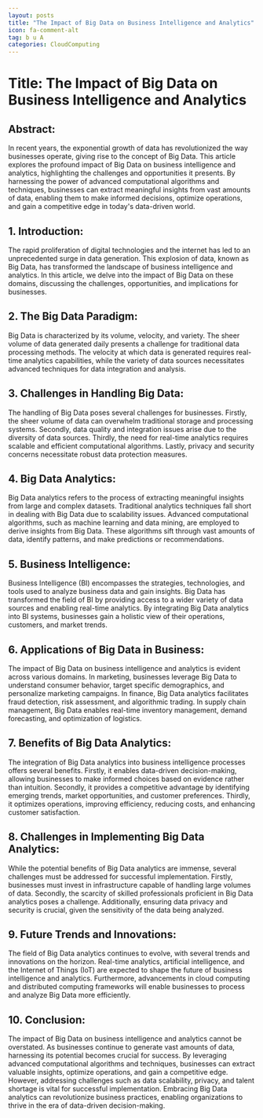 ```yaml
---
layout: posts
title: "The Impact of Big Data on Business Intelligence and Analytics"
icon: fa-comment-alt
tag: b u A
categories: CloudComputing
---
```



# Title: The Impact of Big Data on Business Intelligence and Analytics

## Abstract:
In recent years, the exponential growth of data has revolutionized the way businesses operate, giving rise to the concept of Big Data. This article explores the profound impact of Big Data on business intelligence and analytics, highlighting the challenges and opportunities it presents. By harnessing the power of advanced computational algorithms and techniques, businesses can extract meaningful insights from vast amounts of data, enabling them to make informed decisions, optimize operations, and gain a competitive edge in today's data-driven world.

## 1. Introduction:
The rapid proliferation of digital technologies and the internet has led to an unprecedented surge in data generation. This explosion of data, known as Big Data, has transformed the landscape of business intelligence and analytics. In this article, we delve into the impact of Big Data on these domains, discussing the challenges, opportunities, and implications for businesses.

## 2. The Big Data Paradigm:
Big Data is characterized by its volume, velocity, and variety. The sheer volume of data generated daily presents a challenge for traditional data processing methods. The velocity at which data is generated requires real-time analytics capabilities, while the variety of data sources necessitates advanced techniques for data integration and analysis.

## 3. Challenges in Handling Big Data:
The handling of Big Data poses several challenges for businesses. Firstly, the sheer volume of data can overwhelm traditional storage and processing systems. Secondly, data quality and integration issues arise due to the diversity of data sources. Thirdly, the need for real-time analytics requires scalable and efficient computational algorithms. Lastly, privacy and security concerns necessitate robust data protection measures.

## 4. Big Data Analytics:
Big Data analytics refers to the process of extracting meaningful insights from large and complex datasets. Traditional analytics techniques fall short in dealing with Big Data due to scalability issues. Advanced computational algorithms, such as machine learning and data mining, are employed to derive insights from Big Data. These algorithms sift through vast amounts of data, identify patterns, and make predictions or recommendations.

## 5. Business Intelligence:
Business Intelligence (BI) encompasses the strategies, technologies, and tools used to analyze business data and gain insights. Big Data has transformed the field of BI by providing access to a wider variety of data sources and enabling real-time analytics. By integrating Big Data analytics into BI systems, businesses gain a holistic view of their operations, customers, and market trends.

## 6. Applications of Big Data in Business:
The impact of Big Data on business intelligence and analytics is evident across various domains. In marketing, businesses leverage Big Data to understand consumer behavior, target specific demographics, and personalize marketing campaigns. In finance, Big Data analytics facilitates fraud detection, risk assessment, and algorithmic trading. In supply chain management, Big Data enables real-time inventory management, demand forecasting, and optimization of logistics.

## 7. Benefits of Big Data Analytics:
The integration of Big Data analytics into business intelligence processes offers several benefits. Firstly, it enables data-driven decision-making, allowing businesses to make informed choices based on evidence rather than intuition. Secondly, it provides a competitive advantage by identifying emerging trends, market opportunities, and customer preferences. Thirdly, it optimizes operations, improving efficiency, reducing costs, and enhancing customer satisfaction.

## 8. Challenges in Implementing Big Data Analytics:
While the potential benefits of Big Data analytics are immense, several challenges must be addressed for successful implementation. Firstly, businesses must invest in infrastructure capable of handling large volumes of data. Secondly, the scarcity of skilled professionals proficient in Big Data analytics poses a challenge. Additionally, ensuring data privacy and security is crucial, given the sensitivity of the data being analyzed.

## 9. Future Trends and Innovations:
The field of Big Data analytics continues to evolve, with several trends and innovations on the horizon. Real-time analytics, artificial intelligence, and the Internet of Things (IoT) are expected to shape the future of business intelligence and analytics. Furthermore, advancements in cloud computing and distributed computing frameworks will enable businesses to process and analyze Big Data more efficiently.

## 10. Conclusion:
The impact of Big Data on business intelligence and analytics cannot be overstated. As businesses continue to generate vast amounts of data, harnessing its potential becomes crucial for success. By leveraging advanced computational algorithms and techniques, businesses can extract valuable insights, optimize operations, and gain a competitive edge. However, addressing challenges such as data scalability, privacy, and talent shortage is vital for successful implementation. Embracing Big Data analytics can revolutionize business practices, enabling organizations to thrive in the era of data-driven decision-making.